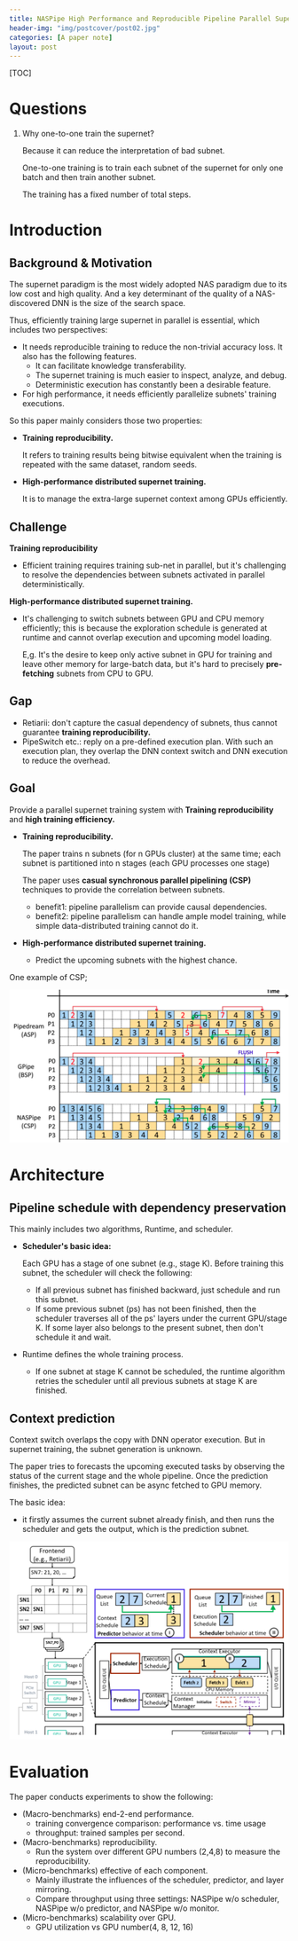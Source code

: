 ```yaml
---
title: NASPipe High Performance and Reproducible Pipeline Parallel Supernet Training via Causal Synchronous Parallelism
header-img: "img/postcover/post02.jpg"
categories: [A paper note]
layout: post
---
```




[TOC]

# Questions

1. Why one-to-one train the supernet?

   Because it can reduce the interpretation of bad subnet. 

   One-to-one training is to train each subnet of the supernet for only one batch and then train another subnet. 

   The training has a fixed number of total steps.

# Introduction

## Background & Motivation

The supernet paradigm is the most widely adopted NAS paradigm due to its low cost and high quality. And a key determinant of the quality of a NAS-discovered DNN is the size of the search space. 

Thus, efficiently training large supernet in parallel is essential, which includes two perspectives:

- It needs reproducible training to reduce the non-trivial accuracy loss. It also has the following features.
  - It can facilitate knowledge transferability.
  - The supernet training is much easier to inspect, analyze, and debug.
  - Deterministic execution has constantly been a desirable feature.
- For high performance, it needs efficiently parallelize subnets' training executions. 

So this paper mainly considers those two properties:

- **Training reproducibility.**

  It refers to training results being bitwise equivalent when the training is repeated with the same dataset, random seeds.

- **High-performance distributed supernet training.**

  It is to manage the extra-large supernet context among GPUs efficiently.

## Challenge

**Training reproducibility**

- Efficient training requires training sub-net in parallel, but it's challenging to resolve the dependencies between subnets activated in parallel deterministically.

**High-performance distributed supernet training.**

- It's challenging to switch subnets between GPU and CPU memory efficiently; this is because the exploration schedule is generated at runtime and cannot overlap execution and upcoming model loading. 

  E,g. It's the desire to keep only active subnet in GPU for training and leave other memory for large-batch data, but it's hard to precisely **pre-fetching** subnets from CPU to GPU.

## Gap

- Retiarii: don't capture the casual dependency of subnets, thus cannot guarantee **training reproducibility.**  
- PipeSwitch etc.: reply on a pre-defined execution plan. With such an execution plan, they overlap the DNN context switch and DNN execution to reduce the overhead. 

## Goal

Provide a parallel supernet training system with **Training reproducibility** and **high training efficiency.** 

- **Training reproducibility.**

  The paper trains n subnets (for n GPUs cluster) at the same time; each subnet is partitioned into n stages (each GPU processes one stage)

  The paper uses **casual synchronous parallel pipelining (CSP)** techniques to provide the correlation between subnets.

  - benefit1: pipeline parallelism can provide causal dependencies.
  - benefit2: pipeline parallelism can handle ample model training, while simple data-distributed training cannot do it. 

- **High-performance distributed supernet training.**

  - Predict the upcoming subnets with the highest chance.  

One example of CSP;

![image-20221107175309204](../../img/a_img_store/image-20221107175309204.png)

# Architecture

## Pipeline schedule with dependency preservation

This mainly includes two algorithms, Runtime, and scheduler. 

- **Scheduler's basic idea:** 

  Each GPU has a stage of one subnet (e.g., stage K). Before training this subnet, the scheduler will check the following:

  - If all previous subnet has finished backward, just schedule and run this subnet.
  - If some previous subnet (ps) has not been finished, then the scheduler traverses all of the ps' layers under the current GPU/stage K. If some layer also belongs to the present subnet, then don't schedule it and wait. 

- Runtime defines the whole training process.
  - If one subnet at stage K cannot be scheduled, the runtime algorithm retries the scheduler until all previous subnets at stage K are finished. 

## Context prediction

Context switch overlaps the copy with DNN operator execution. But in supernet training, the subnet generation is unknown.

The paper tries to forecasts the upcoming executed tasks by observing the status of the current stage and the whole pipeline. Once the prediction finishes, the predicted subnet can be async fetched to GPU memory.

The basic idea:

- it firstly assumes the current subnet already finish, and then runs the scheduler and gets the output, which is the prediction subnet.

![image-20221106220055093](../../img/a_img_store/image-20221106220055093.png)

# Evaluation

The paper conducts experiments to show the following:

- (Macro-benchmarks) end-2-end performance.
  - training convergence comparison: performance vs. time usage
  - throughput: trained samples per second.
- (Macro-benchmarks) reproducibility.
  - Run the system over different GPU numbers (2,4,8) to measure the reproducibility.
- (Micro-benchmarks) effective of each component.
  - Mainly illustrate the influences of the scheduler, predictor, and layer mirroring. 
  - Compare throughput using three settings: NASPipe w/o scheduler, NASPipe w/o predictor, and NASPipe w/o monitor. 
- (Micro-benchmarks) scalability over GPU.
  - GPU utilization vs GPU number(4, 8, 12, 16)









































